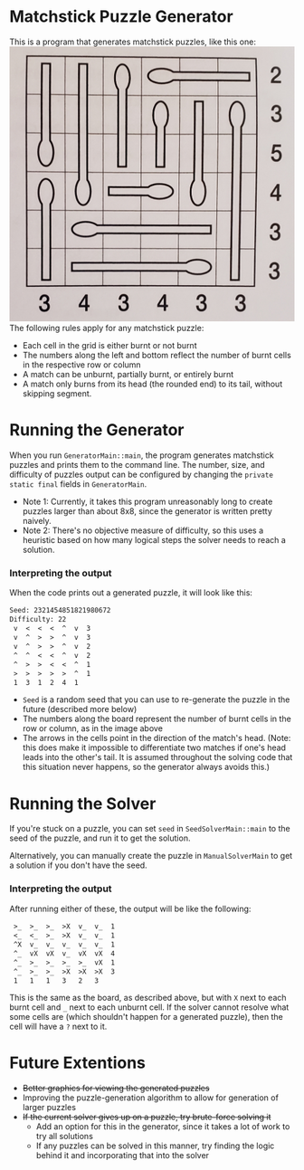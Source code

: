 # Matchstick Puzzle Generator

This is a program that generates matchstick puzzles, like this one:
![alt text](example_puzzle_image.jpg)
The following rules apply for any matchstick puzzle:
- Each cell in the grid is either burnt or not burnt
- The numbers along the left and bottom reflect the number of burnt cells in the respective row or column
- A match can be unburnt, partially burnt, or entirely burnt
- A match only burns from its head (the rounded end) to its tail, without skipping segment.

# Running the Generator
When you run `GeneratorMain::main`, the program generates matchstick puzzles and prints them to the command line.
The number, size, and difficulty of puzzles output can be configured by changing the `private static final` fields in `GeneratorMain`.
- Note 1: Currently, it takes this program unreasonably long to create puzzles larger than about 8x8, since the generator is written pretty naively.
- Note 2: There's no objective measure of difficulty, so this uses a heuristic based on how many logical steps the solver needs to reach a solution.

### Interpreting the output
When the code prints out a generated puzzle, it will look like this:
```
Seed: 2321454851821980672
Difficulty: 22
 v  <  <  <  ^  v  3
 v  ^  >  >  ^  v  3
 v  ^  >  >  ^  v  2
 ^  ^  <  <  ^  v  2
 ^  >  >  <  <  ^  1
 >  >  >  >  >  ^  1
 1  3  1  2  4  1 
```
- `Seed` is a random seed that you can use to re-generate the puzzle in the future (described more below)
- The numbers along the board represent the number of burnt cells in the row or column, as in the image above
- The arrows in the cells point in the direction of the match's head.
(Note: this does make it impossible to differentiate two matches if one's head leads into the other's tail.
It is assumed throughout the solving code that this situation never happens, so the generator always avoids this.)

# Running the Solver
If you're stuck on a puzzle, you can set `seed` in `SeedSolverMain::main` to the seed of the puzzle, and run it to get the solution.

Alternatively, you can manually create the puzzle in `ManualSolverMain` to get a solution if you don't have the seed.

### Interpreting the output
After running either of these, the output will be like the following:
```
 >_  >_  >_  >X  v_  v_  1
 <_  <_  >_  >X  v_  v_  1
 ^X  v_  v_  v_  v_  v_  1
 ^_  vX  vX  v_  vX  vX  4
 ^_  >_  >_  >_  >_  vX  1
 ^_  >_  >_  >X  >X  >X  3
 1   1   1   3   2   3  
```
This is the same as the board, as described above, but with `X` next to each burnt cell and `_` next to each unburnt cell.
If the solver cannot resolve what some cells are (which shouldn't happen for a generated puzzle), then the cell will have a `?` next to it.

# Future Extentions
- ~~Better graphics for viewing the generated puzzles~~
- Improving the puzzle-generation algorithm to allow for generation of larger puzzles
- ~~If the current solver gives up on a puzzle, try brute-force solving it~~
    - Add an option for this in the generator, since it takes a lot of work to try all solutions
    - If any puzzles can be solved in this manner, try finding the logic behind it and incorporating that into the solver